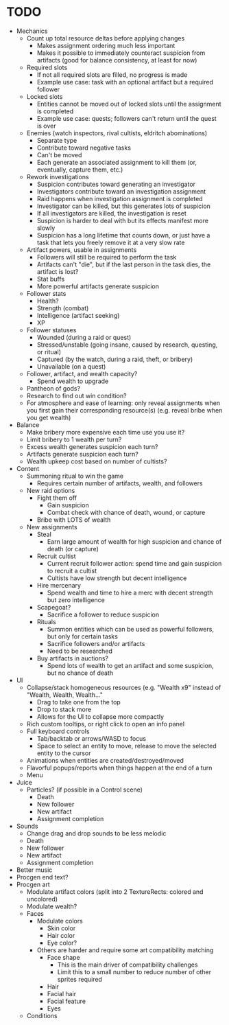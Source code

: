 # TODO

- Mechanics
	- Count up total resource deltas before applying changes
		- Makes assignment ordering much less important
		- Makes it possible to immediately counteract suspicion from artifacts (good for balance consistency, at least for now)
	- Required slots
		- If not all required slots are filled, no progress is made
		- Example use case: task with an optional artifact but a required follower
	- Locked slots
		- Entities cannot be moved out of locked slots until the assignment is completed
		- Example use case: quests; followers can't return until the quest is over
	- Enemies (watch inspectors, rival cultists, eldritch abominations)
		- Separate type
		- Contribute toward negative tasks
		- Can't be moved
		- Each generate an associated assignment to kill them (or, eventually, capture them, etc.)
	- Rework investigations
		- Suspicion contributes toward generating an investigator
		- Investigators contribute toward an investigation assignment
		- Raid happens when investigation assignment is completed
		- Investigator can be killed, but this generates lots of suspicion
		- If all investigators are killed, the investigation is reset
		- Suspicion is harder to deal with but its effects manifest more slowly
		- Suspicion has a long lifetime that counts down, or just have a task that lets you freely remove it at a very slow rate
	- Artifact powers, usable in assignments
		- Followers will still be required to perform the task
		- Artifacts can't "die", but if the last person in the task dies, the artifact is lost?
		- Stat buffs
		- More powerful artifacts generate suspicion
	- Follower stats
		- Health?
		- Strength (combat)
		- Intelligence (artifact seeking)
		- XP
	- Follower statuses
		- Wounded (during a raid or quest)
		- Stressed/unstable (going insane, caused by research, questing, or ritual)
		- Captured (by the watch, during a raid, theft, or bribery)
		- Unavailable (on a quest)
	- Follower, artifact, and wealth capacity?
		- Spend wealth to upgrade
	- Pantheon of gods?
	- Research to find out win condition?
	- For atmosphere and ease of learning: only reveal assignments when you first gain their corresponding resource(s) (e.g. reveal bribe when you get wealth)
- Balance
	- Make bribery more expensive each time use you use it?
	- Limit bribery to 1 wealth per turn?
	- Excess wealth generates suspicion each turn?
	- Artifacts generate suspicion each turn?
	- Wealth upkeep cost based on number of cultists?
- Content
	- Summoning ritual to win the game
		- Requires certain number of artifacts, wealth, and followers
	- New raid options
		- Fight them off
			- Gain suspicion
			- Combat check with chance of death, wound, or capture
		- Bribe with LOTS of wealth
	- New assignments
		- Steal
			- Earn large amount of wealth for high suspicion and chance of death (or capture)
		- Recruit cultist
			- Current recruit follower action: spend time and gain suspicion to recruit a cultist
			- Cultists have low strength but decent intelligence
		- Hire mercenary
			- Spend wealth and time to hire a merc with decent strength but zero intelligence
		- Scapegoat?
			- Sacrifice a follower to reduce suspicion
		- Rituals
			- Summon entities which can be used as powerful followers, but only for certain tasks
			- Sacrifice followers and/or artifacts
			- Need to be researched
		- Buy artifacts in auctions?
			- Spend lots of wealth to get an artifact and some suspicion, but no chance of death
- UI
	- Collapse/stack homogeneous resources (e.g. "Wealth x9" instead of "Wealth, Wealth, Wealth..."
		- Drag to take one from the top
		- Drop to stack more
		- Allows for the UI to collapse more compactly
	- Rich custom tooltips, or right click to open an info panel
	- Full keyboard controls
		- Tab/backtab or arrows/WASD to focus
		- Space to select an entity to move, release to move the selected entity to the cursor
	- Animations when entities are created/destroyed/moved
	- Flavorful popups/reports when things happen at the end of a turn
	- Menu
- Juice
	- Particles? (if possible in a Control scene)
		- Death
		- New follower
		- New artifact
		- Assignment completion
- Sounds
	- Change drag and drop sounds to be less melodic
	- Death
	- New follower
	- New artifact
	- Assignment completion
- Better music
- Procgen end text?
- Procgen art
	- Modulate artifact colors (split into 2 TextureRects: colored and uncolored)
	- Modulate wealth?
	- Faces
		- Modulate colors
			- Skin color
			- Hair color
			- Eye color?
		- Others are harder and require some art compatibility matching
			- Face shape
				- This is the main driver of compatibility challenges
				- Limit this to a small number to reduce number of other sprites required
			- Hair
			- Facial hair
			- Facial feature
			- Eyes
	- Conditions
